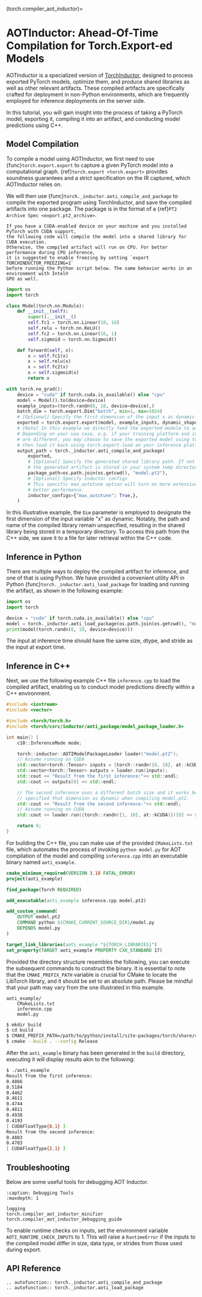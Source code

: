 (torch.compiler_aot_inductor)=

# AOTInductor: Ahead-Of-Time Compilation for Torch.Export-ed Models

AOTInductor is a specialized version of
[TorchInductor](https://dev-discuss.pytorch.org/t/torchinductor-a-pytorch-native-compiler-with-define-by-run-ir-and-symbolic-shapes/747),
designed to process exported PyTorch models, optimize them, and produce shared libraries as well
as other relevant artifacts.
These compiled artifacts are specifically crafted for deployment in non-Python environments,
which are frequently employed for inference deployments on the server side.

In this tutorial, you will gain insight into the process of taking a PyTorch model, exporting it,
compiling it into an artifact, and conducting model predictions using C++.

## Model Compilation

To compile a model using AOTInductor, we first need to use
{func}`torch.export.export` to capture a given PyTorch model into a
computational graph. {ref}`torch.export <torch.export>` provides soundness
guarantees and a strict specification on the IR captured, which AOTInductor
relies on.

We will then use {func}`torch._inductor.aoti_compile_and_package` to compile the
exported program using TorchInductor, and save the compiled artifacts into one
package. The package is in the format of a {ref}`PT2 Archive Spec <export.pt2_archive>`.

```{note}
If you have a CUDA-enabled device on your machine and you installed PyTorch with CUDA support,
the following code will compile the model into a shared library for CUDA execution.
Otherwise, the compiled artifact will run on CPU. For better performance during CPU inference,
it is suggested to enable freezing by setting `export TORCHINDUCTOR_FREEZING=1`
before running the Python script below. The same behavior works in an environment with Intel®
GPU as well.
```

```python
import os
import torch

class Model(torch.nn.Module):
    def __init__(self):
        super().__init__()
        self.fc1 = torch.nn.Linear(10, 16)
        self.relu = torch.nn.ReLU()
        self.fc2 = torch.nn.Linear(16, 1)
        self.sigmoid = torch.nn.Sigmoid()

    def forward(self, x):
        x = self.fc1(x)
        x = self.relu(x)
        x = self.fc2(x)
        x = self.sigmoid(x)
        return x

with torch.no_grad():
    device = "cuda" if torch.cuda.is_available() else "cpu"
    model = Model().to(device=device)
    example_inputs=(torch.randn(8, 10, device=device),)
    batch_dim = torch.export.Dim("batch", min=1, max=1024)
    # [Optional] Specify the first dimension of the input x as dynamic.
    exported = torch.export.export(model, example_inputs, dynamic_shapes={"x": {0: batch_dim}})
    # [Note] In this example we directly feed the exported module to aoti_compile_and_package.
    # Depending on your use case, e.g. if your training platform and inference platform
    # are different, you may choose to save the exported model using torch.export.save and
    # then load it back using torch.export.load on your inference platform to run AOT compilation.
    output_path = torch._inductor.aoti_compile_and_package(
        exported,
        # [Optional] Specify the generated shared library path. If not specified,
        # the generated artifact is stored in your system temp directory.
        package_path=os.path.join(os.getcwd(), "model.pt2"),
        # [Optional] Specify Inductor configs
        # This specific max_autotune option will turn on more extensive kernel autotuning for
        # better performance.
        inductor_configs={"max_autotune": True,},
    )
```

In this illustrative example, the `Dim` parameter is employed to designate the first dimension of
the input variable "x" as dynamic. Notably, the path and name of the compiled library remain unspecified,
resulting in the shared library being stored in a temporary directory.
To access this path from the C++ side, we save it to a file for later retrieval within the C++ code.

## Inference in Python

There are multiple ways to deploy the compiled artifact for inference, and one of that is using Python.
We have provided a convenient utility API in Python {func}`torch._inductor.aoti_load_package` for loading
and running the artifact, as shown in the following example:

```python
import os
import torch

device = "cuda" if torch.cuda.is_available() else "cpu"
model = torch._inductor.aoti_load_package(os.path.join(os.getcwd(), "model.pt2"))
print(model(torch.randn(8, 10, device=device)))
```

The input at inference time should have the same size, dtype, and stride as the input at export time.

## Inference in C++

Next, we use the following example C++ file `inference.cpp` to load the compiled artifact,
enabling us to conduct model predictions directly within a C++ environment.

```cpp
#include <iostream>
#include <vector>

#include <torch/torch.h>
#include <torch/csrc/inductor/aoti_package/model_package_loader.h>

int main() {
    c10::InferenceMode mode;

    torch::inductor::AOTIModelPackageLoader loader("model.pt2");
    // Assume running on CUDA
    std::vector<torch::Tensor> inputs = {torch::randn({8, 10}, at::kCUDA)};
    std::vector<torch::Tensor> outputs = loader.run(inputs);
    std::cout << "Result from the first inference:"<< std::endl;
    std::cout << outputs[0] << std::endl;

    // The second inference uses a different batch size and it works because we
    // specified that dimension as dynamic when compiling model.pt2.
    std::cout << "Result from the second inference:"<< std::endl;
    // Assume running on CUDA
    std::cout << loader.run({torch::randn({1, 10}, at::kCUDA)})[0] << std::endl;

    return 0;
}
```

For building the C++ file, you can make use of the provided `CMakeLists.txt` file, which
automates the process of invoking `python model.py` for AOT compilation of the model and compiling
`inference.cpp` into an executable binary named `aoti_example`.

```cmake
cmake_minimum_required(VERSION 3.18 FATAL_ERROR)
project(aoti_example)

find_package(Torch REQUIRED)

add_executable(aoti_example inference.cpp model.pt2)

add_custom_command(
    OUTPUT model.pt2
    COMMAND python ${CMAKE_CURRENT_SOURCE_DIR}/model.py
    DEPENDS model.py
)

target_link_libraries(aoti_example "${TORCH_LIBRARIES}")
set_property(TARGET aoti_example PROPERTY CXX_STANDARD 17)
```

Provided the directory structure resembles the following, you can execute the subsequent commands
to construct the binary. It is essential to note that the `CMAKE_PREFIX_PATH` variable
is crucial for CMake to locate the LibTorch library, and it should be set to an absolute path.
Please be mindful that your path may vary from the one illustrated in this example.

```
aoti_example/
    CMakeLists.txt
    inference.cpp
    model.py
```

```bash
$ mkdir build
$ cd build
$ CMAKE_PREFIX_PATH=/path/to/python/install/site-packages/torch/share/cmake cmake ..
$ cmake --build . --config Release
```

After the `aoti_example` binary has been generated in the `build` directory, executing it will
display results akin to the following:

```bash
$ ./aoti_example
Result from the first inference:
0.4866
0.5184
0.4462
0.4611
0.4744
0.4811
0.4938
0.4193
[ CUDAFloatType{8,1} ]
Result from the second inference:
0.4883
0.4703
[ CUDAFloatType{2,1} ]
```

## Troubleshooting

Below are some useful tools for debugging AOT Inductor.

```{toctree}
:caption: Debugging Tools
:maxdepth: 1

logging
torch.compiler_aot_inductor_minifier
torch.compiler_aot_inductor_debugging_guide
```

To enable runtime checks on inputs, set the environment variable `AOTI_RUNTIME_CHECK_INPUTS` to 1. This will raise a `RuntimeError` if the inputs to the compiled model differ in size, data type, or strides from those used during export.

## API Reference

```{eval-rst}
.. autofunction:: torch._inductor.aoti_compile_and_package
.. autofunction:: torch._inductor.aoti_load_package
```
